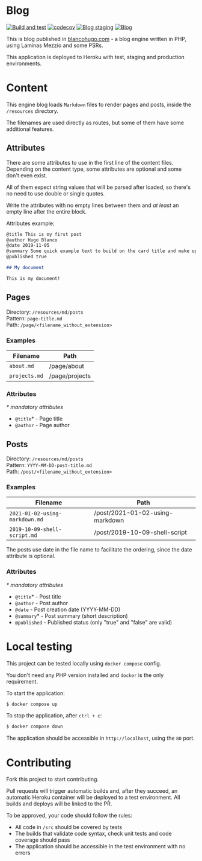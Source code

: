 # Blog

[![Build and test](https://github.com/blancohugo/blog/actions/workflows/php.yml/badge.svg)](https://github.com/blancohugo/blog/actions/workflows/php.yml) 
[![codecov](https://codecov.io/gh/blancohugo/blog/branch/master/graph/badge.svg?token=M2DPJJPVS0)](https://codecov.io/gh/blancohugo/blog) [![Blog staging](https://img.shields.io/website?down_color=red&down_message=down&label=staging&up_color=green&up_message=up&url=https%3A%2F%2Fblancohugo-blog-staging.herokuapp.com)](https://blancohugo-blog-staging.herokuapp.com/) [![Blog](https://img.shields.io/website?down_color=red&down_message=down&label=production&up_color=green&up_message=up&url=https%3A%2F%2Fblancohugo-blog.herokuapp.com)](https://blancohugo-blog.herokuapp.com/)

This is blog published in [blancohugo.com](http://blancohugo.com) - a blog engine written in PHP, using Laminas Mezzio and some PSRs.

This application is deployed to Heroku with test, staging and production environments.

# Content

This engine blog loads `Markdown` files to render pages and posts, inside the `/resources` directory.

The filenames are used directly as routes, but some of them have some additional features.

## Attributes

There are some attributes to use in the first line of the content files. Depending on the content type, some attributes are optional and some don't even exist.

All of them expect string values that will be parsed after loaded, so there's no need to use double or single quotes.

Write the attributes with no empty lines between them and _at least_ an empty line after the entire block.

Attributes example:

```md
@title This is my first post
@author Hugo Blanco
@date 2019-11-05
@summary Some quick example text to build on the card title and make up the bulk of the card's content.
@published true

## My document

This is my document!
```


## Pages

Directory: `/resources/md/posts`\
Pattern: `page-title.md`\
Path: `/page/<filename_without_extension>`

### Examples

| Filename      | Path           |
|---------------|----------------|
| `about.md`    | /page/about    |
| `projects.md` | /page/projects |

### Attributes

_* mandatory attributes_

- `@title`* - Page title
- `@author` - Page author

## Posts

Directory: `/resources/md/posts`\
Pattern: `YYYY-MM-DD-post-title.md`\
Path: `/post/<filename_without_extension>`

### Examples

| Filename                       | Path                            |
|--------------------------------|---------------------------------|
| `2021-01-02-using-markdown.md` | /post/2021-01-02-using-markdown |
| `2019-10-09-shell-script.md`   | /post/2019-10-09-shell-script   |

The posts use date in the file name to facilitate the ordering, since the date attribute is optional.

### Attributes

_* mandatory attributes_

- `@title`* - Post title
- `@author` - Post author
- `@date` - Post creation date (YYYY-MM-DD)
- `@summary`* - Post summary (short description)
- `@published` - Published status (only "true" and "false" are valid)

# Local testing

This project can be tested locally using `docker compose` config.

You don't need any PHP version installed and `docker` is the only requirement.

To start the application:

```bash
$ docker compose up
```

To stop the application, after `ctrl + c`:

```bash
$ docker compose down
```

The application should be accessible in `http://localhost`, using the `80` port.

# Contributing

Fork this project to start contributing.

Pull requests will trigger automatic builds and, after they succeed, an automatic Heroku container will be deployed to a test environment. All builds and deploys will be linked to the PR.

To be approved, your code should follow the rules:

- All code in `/src` should be covered by tests
- The builds that validate code syntax, check unit tests and code coverage should pass
- The application should be accessible in the test environment with no errors
